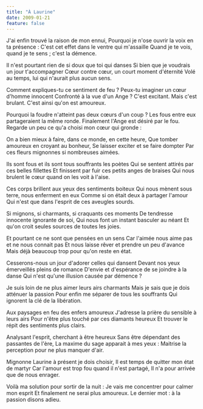 ```yaml
---
title: "À Laurine"
date: 2009-01-21
feature: false
---
```


J'ai enfin trouvé la raison de mon ennui,
Pourquoi je n'ose ouvrir la voix en ta présence :
C'est cet effet dans le ventre qui m'assaille
Quand je te vois, quand je te sens ; c'est la démence.

Il n'est pourtant rien de si doux que toi qui danses
Si bien que je voudrais un jour t'accompagner
Cœur contre cœur, un court moment d'éternité
Volé au temps, lui qui n'aurait plus aucun sens.

Comment expliques-tu ce sentiment de feu ?
Peux-tu imaginer un cœur d'homme innocent
Confronté à la vue d'un Ange ? C'est excitant.
Mais c'est brulant. C'est ainsi qu'on est amoureux.

Pourquoi la foudre n'atteint pas deux cœurs d'un coup ?
Les fous entre eux partageraient la même ronde.
Finalement l'Ange est désiré par le fou.
Regarde un peu ce qu'a choisi mon cœur qui gronde :

On a bien mieux à faire, dans ce monde, en cette heure,
Que tomber amoureux en croyant au bonheur,
Se laisser exciter et se faire dompter
Par ces fleurs mignonnes si nombreuses aimées.

Ils sont fous et ils sont tous souffrants les poètes
Qui se sentent attirés par ces belles fillettes
Et finissent par fuir ces petits anges de braises
Qui nous brulent le cœur quand on les voit à l'aise.

Ces corps brillent aux yeux des sentiments boiteux
Qui nous mènent sous terre, nous enferment en eux
Comme si on était deux à partager l'amour
Qui n'est que dans l'esprit de ces aveugles sourds.

Si mignons, si charmants, si craquants ces moments
De tendresse innocente ignorante de soi,
Qui nous font un instant basculer au néant
Et qu'on croit seules sources de toutes les joies.

Et pourtant ce ne sont que pensées en un sens
Car l'aimée nous aime pas et ne nous connait pas
Et nous laisse rêver et prendre un peu d'avance
Mais déjà beaucoup trop pour qu'on reste en état.

Cesserons-nous un jour d'adorer celles qui dansent
Devant nos yeux émerveillés pleins de romance
D'envie et d'espérance de se joindre à la danse
Qui n'est qu'une illusion causée par démence ?

Je suis loin de ne plus aimer leurs airs charmants
Mais je sais que je dois atténuer la passion
Pour enfin me séparer de tous les souffrants
Qui ignorent la clé de la libération.

Aux paysages en feu des enfers amoureux
J'adresse la prière du sensible à leurs airs
Pour n'être plus touché par ces diamants heureux
Et trouver le répit des sentiments plus clairs.

Analysant l'esprit, cherchant à être heureux
Sans être dépendant des passantes de l'ère,
La maxime du sage apparait à mes yeux :
Maitrise la perception pour ne plus manquer d'air.

Mignonne Laurine à présent je dois choisir,
Il est temps de quitter mon état de martyr
Car l'amour est trop fou quand il n'est partagé,
Il n'a pour arrivée que de nous enrager.

Voilà ma solution pour sortir de la nuit :
Je vais me concentrer pour calmer mon esprit
Et finalement ne serai plus amoureux.
Le dernier mot : à la passion disons adieu.
